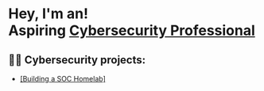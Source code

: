 <h1>Hey, I'm an! <br/> Aspiring <a href="https://www.linkedin.com/in/ruben-totterman/">Cybersecurity Professional</a></h1>

<h2>👨‍💻 Cybersecurity projects:</h2>


  - <a href="https://github.com/rubentotterman/SOC_Homelab">[Building a SOC Homelab]</a>










